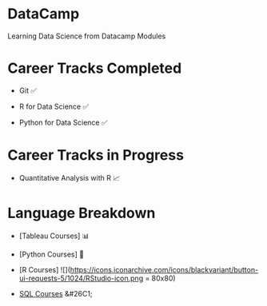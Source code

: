 # DataCamp
Learning Data Science from Datacamp Modules

# Career Tracks Completed 
- Git ✅

- R for Data Science ✅

- Python for Data Science ✅

# Career Tracks in Progress

- Quantitative Analysis with R 📈


# Language Breakdown

- [Tableau Courses] 📊

- [Python Courses] 🐍

- [R Courses] ![](https://icons.iconarchive.com/icons/blackvariant/button-ui-requests-5/1024/RStudio-icon.png = 80x80)

- [SQL Courses](Certificates/SQL) &#26C1;